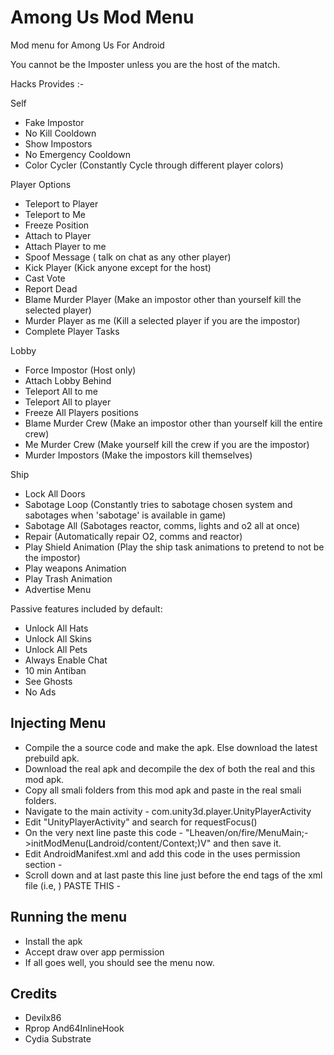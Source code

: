 # Among Us Mod Menu
Mod menu for Among Us For Android

You cannot be the Imposter unless you are the host of the match.

Hacks Provides :-

Self
- Fake Impostor
- No Kill Cooldown
- Show Impostors
- No Emergency Cooldown
- Color Cycler (Constantly Cycle through different player colors)

Player Options
- Teleport to Player
- Teleport to Me
- Freeze Position
- Attach to Player
- Attach Player to me
- Spoof Message ( talk on chat as any other player)
- Kick Player (Kick anyone except for the host)
- Cast Vote
- Report Dead
- Blame Murder Player (Make an impostor other than yourself kill the selected player)
- Murder Player as me (Kill a selected player if you are the impostor)
- Complete Player Tasks

Lobby
- Force Impostor (Host only)
- Attach Lobby Behind
- Teleport All to me
- Teleport All to player
- Freeze All Players positions
- Blame Murder Crew (Make an impostor other than yourself kill the entire crew)
- Me Murder Crew (Make yourself kill the crew if you are the impostor)
- Murder Impostors (Make the impostors kill themselves)

Ship
- Lock All Doors
- Sabotage Loop (Constantly tries to sabotage chosen system and sabotages when 'sabotage' is available in game)
- Sabotage All (Sabotages reactor, comms, lights and o2 all at once)
- Repair (Automatically repair O2, comms and reactor)
- Play Shield Animation (Play the ship task animations to pretend to not be the impostor)
- Play weapons Animation
- Play Trash Animation
- Advertise Menu


Passive features included by default:
- Unlock All Hats
- Unlock All Skins
- Unlock All Pets
- Always Enable Chat
- 10 min Antiban
- See Ghosts
- No Ads

## Injecting Menu
- Compile the a source code and make the apk. Else download the latest prebuild apk.
- Download the real apk and decompile the dex of both the real and this mod apk.
- Copy all smali folders from this mod apk and paste in the real smali folders.
- Navigate to the main activity - com.unity3d.player.UnityPlayerActivity
- Edit "UnityPlayerActivity" and search for requestFocus()
- On the very next line paste this code - "Lheaven/on/fire/MenuMain;->initModMenu(Landroid/content/Context;)V" and then save it.
- Edit AndroidManifest.xml and add this code in the uses permission section - <uses-permission android:name="android.permission.SYSTEM_ALERT_WINDOW"/>
- Scroll down and at last paste this line just before the end tags of the xml file (i.e, </application></manifest>) PASTE THIS - 
 <service android:name="heaven.on.fire.MenuService" android:enabled="true" android:exported="false"/>

## Running the menu
- Install the apk
- Accept draw over app permission
- If all goes well, you should see the menu now.

## Credits
- Devilx86
- Rprop And64InlineHook
- Cydia Substrate
